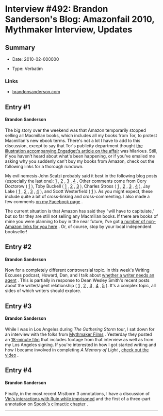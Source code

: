 # Interview #492: Brandon Sanderson's Blog: Amazonfail 2010, Mythmaker Interview, Updates

## Summary

- Date: 2010-02-000000

- Type: Verbatim

### Links

- [brandonsanderson.com](http://www.brandonsanderson.com/blog/865/Amazonfail-2010-Mythmaker-Interview-Updates)


## Entry #1

#### Brandon Sanderson

The big story over the weekend was that Amazon temporarily stopped selling all Macmillan books, which includes all my books from Tor, to protest Macmillan's new ebook terms. There's not a lot I have to add to this discussion, except to say that Tor's publicity department thought
[the illustration accompanying Engadget's article on the affair](http://www.engadget.com/2010/01/30/macmillan-books-gone-from-amazon-com-steve-jobs-grins-wryly-fro/)
was hilarious. Still, if you haven't heard about what's been happening, or if you've emailed me asking why you suddenly can't buy my books from Amazon, check out the following links for a thorough rundown.

My evil nemesis John Scalzi probably said it best in the following blog posts (especially the last one):
[1](http://whatever.scalzi.com/2010/01/29/macmillan-books-gone-missing-from-amazon/)
,
[2](http://whatever.scalzi.com/2010/01/30/a-quick-note-on-ebook-pricing/)
,
[3](http://whatever.scalzi.com/2010/01/30/its-all-about-timing/)
,
[4](http://whatever.scalzi.com/2010/02/01/all-the-many-ways-amazon-so-very-failed-the-weekend/)
. Other comments come from Cory Doctorow (
[1](http://boingboing.net/2010/01/29/amazon-and-macmillan.html)
), Toby Buckell (
[1](http://www.tobiasbuckell.com/2010/01/30/is-amazon-refusing-to-sell-kindle-versions-of-macmillan-books-as-a-strong-arm-tactic/)
,
[2](http://www.tobiasbuckell.com/2010/01/31/why-my-books-are-no-longer-for-sale-via-amazon/)
,
[3](http://www.tobiasbuckell.com/2010/01/31/together-lets-break-the-amazon-monopoly-on-kindles/)
), Charles Stross (
[1](http://www.antipope.org/charlie/blog-static/2010/01/news-flash.html)
,
[2](http://www.antipope.org/charlie/blog-static/2010/01/amazon-macmillan-an-outsiders.html)
,
[3](http://www.antipope.org/charlie/blog-static/2010/01/amazonmacmillan-other-perspect.html)
,
[4](http://www.antipope.org/charlie/blog-static/2010/02/amazon-surrenders.html)
), Jay Lake (
[1](http://www.jlake.com/2010/01/30/publishing-bug-off-bezos-and-take-your-damned-bookstore-with-you/)
,
[2](http://www.jlake.com/2010/01/30/publishing-three-more-comments-on-amazon-and-google-books/)
,
[3](http://www.jlake.com/2010/01/31/publishing-amazonfail-day-3/)
,
[4](http://www.jlake.com/2010/02/01/publishing-amazons-kindle-readers-and-the-capitulation-letter/)
), and Scott Westerfield (
[1](http://scottwesterfeld.com/blog/2010/02/zinc-blinked/)
). As you might expect, these include quite a bit of cross-linking and cross-commenting. I also made a few comments
[on my Facebook page](https://www.facebook.com/permalink.php?story_fbid=307951005008&id=621235008)
.

The current situation is that Amazon has said they "will have to capitulate," but so far they are still not selling any Macmillan books. If there are books of mine you were planning to buy in the near future, I've got
[a number of non-Amazon links for you here](http://www.brandonsanderson.com/store/3/Other-Places-to-Find-Books)
. Or, of course, stop by your local independent bookseller!

## Entry #2

#### Brandon Sanderson

Now for a completely different controversial topic. In this week's Writing Excuses podcast, Howard, Dan, and I talk about
[whether a writer needs an agent](http://www.writingexcuses.com/2010/01/31/)
. This is partially in response to Dean Wesley Smith's recent posts about the writer/agent relationship (
[1](http://www.deanwesleysmith.com/?p=357)
,
[2](http://www.deanwesleysmith.com/?p=720)
,
[3](http://www.deanwesleysmith.com/?p=740)
,
[4](http://www.deanwesleysmith.com/?p=766)
,
[5](http://www.deanwesleysmith.com/?p=816)
). It's a complex topic, all sides of which writers should explore.

## Entry #3

#### Brandon Sanderson

While I was in Los Angeles during
*The Gathering Storm*
tour, I sat down for an interview with the folks from
[Mythmaker Films](http://www.mythmakersent.com/)
. Yesterday they posted an
[18-minute film](http://vimeo.com/9109667)
that includes footage from that interview as well as from my Los Angeles signing. If you're interested in how I got started writing and how I became involved in completing
*A Memory of Light*
,
[check out the video](http://vimeo.com/9109667)
.

## Entry #4

#### Brandon Sanderson

Finally, in the most recent Mistborn 3 annotations, I have a discussion of
[Vin's interactions with Ruin while imprisoned](http://www.brandonsanderson.com/annotation/326/Mistborn-3-Chapter-Fifty-Seven)
and the first of a three-part annotation on
[Spook's climactic chapter](http://www.brandonsanderson.com/annotation/327/Mistborn-3-Chapter-Fifty-Eight)
.


---

